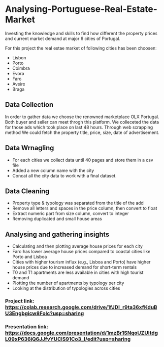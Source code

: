 # Analysing-Portuguese-Real-Estate-Market
Investing the knowledge and skills to find how different the property prices and current market demand at major 6 cities of Portugal.

For this project the real estae market of following cities has been choosen: 
- Lisbon
- Porto
- Coimbra
- Evora
- Faro
- Aveiro
- Braga

## Data Collection 
In order to gather data we choose the renowned marketplace OLX Portugal. Both buyer and seller can meet throgh this platform. We colleceted the data for those ads which took place on last 48 hours. 
Through web scrapping method We could fetch the property title, price, size, date of advertisement.

## Data Wrnagling
- For each cities we collect data until 40 pages and store them in a csv file
- Added a new column name with the city
- Concat all the city data to work with a final dataset.

## Data Cleaning
- Property type & typology was separated from the title of the add
- Remove all letters and spaces in the price column, then convert to float
- Extract numeric part from size column, convert to integer
- Removing duplicated and small house areas

## Analysing and gathering insights
- Calculating and then plotting average house prices for each city
- Faro has lower average house prices compared to coastal cities like Porto and Lisboa
- Cities with higher tourism influx (e.g., Lisboa and Porto) have higher house prices due to increased demand for short-term rentals
- T0 and T1 apartments are less available in cities with high tourist demand
- Plotting the number of apartments by typology per city
- Looking at the distribution of typologies across cities


### Project link: https://colab.research.google.com/drive/1fJDI_r9ta36xfKduBU3Engbgicw8Folc?usp=sharing
### Presentation link: https://docs.google.com/presentation/d/1mzBr1SNqoUZUItdgL09xP636jQ6JJfvYUCIS91Co3_I/edit?usp=sharing
